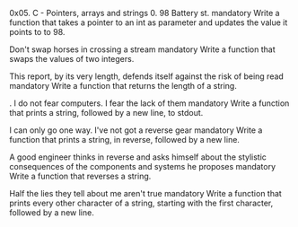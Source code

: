 0x05. C - Pointers, arrays and strings
0. 98 Battery st.
mandatory
Write a function that takes a pointer to an int as parameter and updates the value it points to to 98.

 Don't swap horses in crossing a stream
mandatory
Write a function that swaps the values of two integers.

 This report, by its very length, defends itself against the risk of being read
mandatory
Write a function that returns the length of a string.

. I do not fear computers. I fear the lack of them
mandatory
Write a function that prints a string, followed by a new line, to stdout.

I can only go one way. I've not got a reverse gear
mandatory
Write a function that prints a string, in reverse, followed by a new line.

 A good engineer thinks in reverse and asks himself about the stylistic consequences of the components and systems he proposes
mandatory
Write a function that reverses a string.

 Half the lies they tell about me aren't true
mandatory
Write a function that prints every other character of a string, starting with the first character, followed by a new line.
